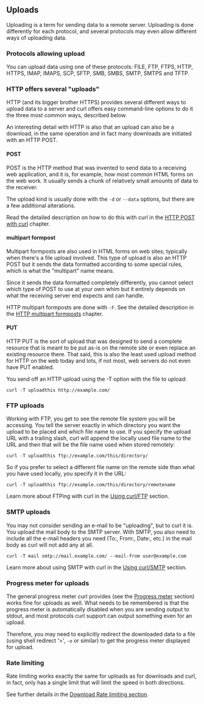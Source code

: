 ## Uploads

Uploading is a term for sending data to a remote server. Uploading is done
differently for each protocol, and several protocols may even allow different
ways of uploading data.

### Protocols allowing upload

You can upload data using one of these protocols: FILE, FTP, FTPS, HTTP,
HTTPS, IMAP, IMAPS, SCP, SFTP, SMB, SMBS, SMTP, SMTPS and TFTP.

### HTTP offers several "uploads"

HTTP (and its bigger brother HTTPS) provides several different ways to upload
data to a server and curl offers easy command-line options to do it the three
most common ways, described below.

An interesting detail with HTTP is also that an upload can also be a download,
in the same operation and in fact many downloads are initiated with an HTTP
POST.

#### POST

POST is the HTTP method that was invented to send data to a receiving web
application, and it is, for example, how most common HTML forms on the web
work. It usually sends a chunk of relatively small amounts of data to the
receiver.

The upload kind is usually done with the `-d` or `--data` options, but there
are a few additional alterations.

Read the detailed description on how to do this with curl in the [HTTP POST
with curl](http-post.md) chapter.

#### multipart formpost

Multipart formposts are also used in HTML forms on web sites; typically when
there's a file upload involved. This type of upload is also an HTTP POST but it
sends the data formatted according to some special rules, which is what the
"multipart" name means.

Since it sends the data formatted completely differently, you cannot select
which type of POST to use at your own whim but it entirely depends on what the
receiving server end expects and can handle.

HTTP multipart formposts are done with `-F`. See the detailed description in
the [HTTP multipart formposts](http-multipart.md) chapter.

#### PUT

HTTP PUT is the sort of upload that was designed to send a complete resource
that is meant to be put as-is on the remote site or even replace an existing
resource there. That said, this is also the least used upload method for HTTP
on the web today and lots, if not most, web servers do not even have PUT
enabled.

You send off an HTTP upload using the -T option with the file to upload:

    curl -T uploadthis http://example.com/

### FTP uploads

Working with FTP, you get to see the remote file system you will be accessing.
You tell the server exactly in which directory you want the upload to be
placed and which file name to use. If you specify the upload URL with a
trailing slash, curl will append the locally used file name to the URL and
then that will be the file name used when stored remotely:

    curl -T uploadthis ftp://example.com/this/directory/

So if you prefer to select a different file name on the remote side than what
you have used locally, you specify it in the URL:

    curl -T uploadthis ftp://example.com/this/directory/remotename

Learn more about FTPing with curl in the [Using curl/FTP](usingcurl-ftp.md)
section.

### SMTP uploads

You may not consider sending an e-mail to be "uploading", but to curl it is.
You upload the mail body to the SMTP server. With SMTP, you also need to
include all the e-mail headers you need (To:, From:, Date:, etc.) in the mail
body as curl will not add any at all.

    curl -T mail smtp://mail.example.com/ --mail-from user@example.com

Learn more about using SMTP with curl in the [Using
curl/SMTP](usingcurl-smtp.md) section.

### Progress meter for uploads

The general progress meter curl provides (see the [Progress
meter](cmdline-progressmeter.md) section) works fine for uploads as well.
What needs to be remembered is that the progress meter is automatically
disabled when you are sending output to stdout, and most protocols curl support
can output something even for an upload.

Therefore, you may need to explicitly redirect the downloaded data to a file
(using shell redirect '>', `-o` or similar) to get the progress meter
displayed for upload.

### Rate limiting

Rate limiting works exactly the same for uploads as for downloads and curl, in
fact, only has a single limit that will limit the speed in both directions.

See further details in the [Download Rate limiting
section](usingcurl-downloads.md#rate-limiting).
